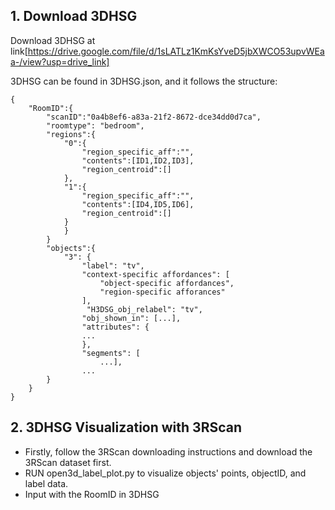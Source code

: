 ## 1. Download 3DHSG
Download 3DHSG at link[https://drive.google.com/file/d/1sLATLz1KmKsYveD5jbXWCO53upvWEaa-/view?usp=drive_link]

3DHSG can be found in 3DHSG.json, and it follows the structure:
```
{
    "RoomID":{
        "scanID":"0a4b8ef6-a83a-21f2-8672-dce34dd0d7ca",
        "roomtype": "bedroom",
        "regions":{
            "0":{
                "region_specific_aff":"",
                "contents":[ID1,ID2,ID3],
                "region_centroid":[]
            },
            "1":{
                "region_specific_aff":"",
                "contents":[ID4,ID5,ID6],
                "region_centroid":[]
            }
            }
        }
        "objects":{
            "3": {
                "label": "tv",
                "context-specific affordances": [
                    "object-specific affordances",
                    "region-specific afforances"
                ],
                 "H3DSG_obj_relabel": "tv",
                "obj_shown_in": [...],
                "attributes": {
                ...
                },
                "segments": [
                    ...],
                ...
        }
    }
}
```
## 2. 3DHSG Visualization with 3RScan
   
* Firstly, follow the 3RScan downloading instructions and download the 3RScan dataset first.
* RUN open3d_label_plot.py to visualize objects' points, objectID, and label data.
* Input with the RoomID in 3DHSG
